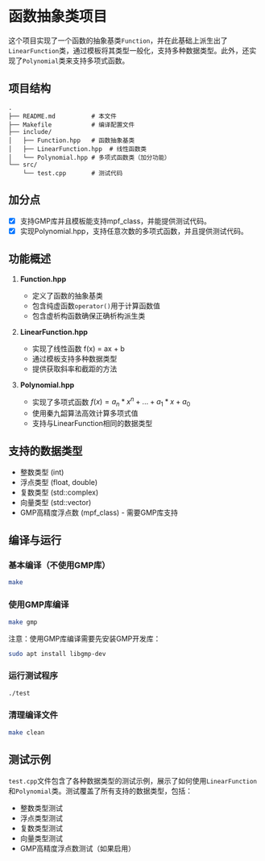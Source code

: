 # 函数抽象类项目

这个项目实现了一个函数的抽象基类`Function`，并在此基础上派生出了`LinearFunction`类，通过模板将其类型一般化，支持多种数据类型。此外，还实现了`Polynomial`类来支持多项式函数。

## 项目结构

```
.
├── README.md          # 本文件
├── Makefile           # 编译配置文件
├── include/
│   ├── Function.hpp   # 函数抽象基类
│   ├── LinearFunction.hpp  # 线性函数类
│   └── Polynomial.hpp # 多项式函数类（加分功能）
└── src/
    └── test.cpp       # 测试代码
```

## 加分点

- [x] 支持GMP库并且模板能支持mpf_class，并能提供测试代码。
- [x] 实现Polynomial.hpp，支持任意次数的多项式函数，并且提供测试代码。

## 功能概述

1. **Function.hpp**
   - 定义了函数的抽象基类
   - 包含纯虚函数`operator()`用于计算函数值
   - 包含虚析构函数确保正确析构派生类

2. **LinearFunction.hpp**
   - 实现了线性函数 f(x) = ax + b
   - 通过模板支持多种数据类型
   - 提供获取斜率和截距的方法

3. **Polynomial.hpp**
   - 实现了多项式函数 $f(x) = a_n * x^n + ... + a_1 * x + a_0$
   - 使用秦九韶算法高效计算多项式值
   - 支持与LinearFunction相同的数据类型

## 支持的数据类型

- 整数类型 (int)
- 浮点类型 (float, double)
- 复数类型 (std::complex<double>)
- 向量类型 (std::vector<double>)
- GMP高精度浮点数 (mpf_class) - 需要GMP库支持

## 编译与运行

### 基本编译（不使用GMP库）

```bash
make
```

### 使用GMP库编译

```bash
make gmp
```

注意：使用GMP库编译需要先安装GMP开发库：

```bash
sudo apt install libgmp-dev
```

### 运行测试程序

```bash
./test
```

### 清理编译文件

```bash
make clean
```

## 测试示例

`test.cpp`文件包含了各种数据类型的测试示例，展示了如何使用`LinearFunction`和`Polynomial`类。测试覆盖了所有支持的数据类型，包括：

- 整数类型测试
- 浮点类型测试
- 复数类型测试
- 向量类型测试
- GMP高精度浮点数测试（如果启用）

